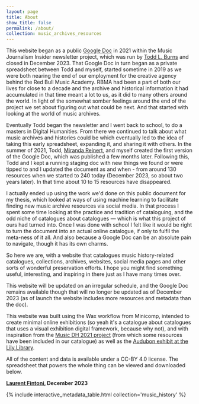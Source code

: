 ```yaml
---
layout: page
title: About
show_title: false
permalink: /about/
collection: music_archives_resources
---
```


This website began as a public [Google Doc](https://docs.google.com/document/d/1n6YzY38xxPs8Uz2dNxPQgSPQTWODBfxckLueVgcb-ds/edit?usp=sharing) in 2021 within the Music Journalism Insider newsletter project, which was run by [Todd L. Burns](https://www.toddlburns.com/) and closed in December 2023. That Google Doc in turn began as a private spreadsheet between Todd and myself, started sometime in 2019 as we were both nearing the end of our employment for the creative agency behind the Red Bull Music Academy. RBMA had been a part of both our lives for close to a decade and the archive and historical information it had accumulated in that time meant a lot to us, as it did to many others around the world. In light of the somewhat somber feelings around the end of the project we set about figuring out what could be next. And that started with looking at the world of music archives. 

Eventually Todd began the newsletter and I went back to school, to do a masters in Digital Humanities. From there we continued to talk about what music archives and histories could be which eventually led to the idea of taking this early spreadsheet, expanding it, and sharing it with others. In the summer of 2021, Todd, [Miranda Reinert](https://www.mirandareinert.com/), and myself created the first version of the Google Doc, which was published a few months later. Following this, Todd and I kept a running staging doc with new things we found or were tipped to and I updated the document as and when - from around 130 resources when we started to 240 today (December 2023, so about two years later). In that time about 10 to 15 resources have disappeared.  

I actually ended up using the work we'd done on this public document for my thesis, which looked at ways of using machine learning to facilitate finding new music archive resources via social media. In that process I spent some time looking at the practice and tradition of cataloguing, and the odd niche of catalogues about catalogues — which is what this project of ours had turned into. Once I was done with school I felt like it would be right to turn the document into an actual online catalogue, if only to fulfil the meta-ness of it all. And also because a Google Doc can be an absolute pain to navigate, though it has its own charms.  

So here we are, with a website that catalogues music history-related catalogues, collections, archives, websites, social media pages and other sorts of wonderful preservation efforts. I hope you might find something useful, interesting, and inspiring in there just as I have many times over. 

This website will be updated on an irregular schedule, and the Google Doc remains available though that will no longer be updated as of December 2023 (as of launch the website includes more resources and metadata than the doc). 

This website was built using the Wax workflow from Minicomp, intended to create minimal online exhibitions (so yeah it's a catalogue about catalogues that uses a visual exhibition digital framework, because why not), and with inspiration from the [Music DH 2021 project](https://rutgersdh.github.io/musicdh/) (from which some resources have been included in our catalogue) as well as the [Audubon exhibit at the Lily Library](https://ericayhayes.github.io/audubon/). 

All of the content and data is available under a CC-BY 4.0 license. The spreadsheet that powers the whole thing can be viewed and downloaded below. 

**[Laurent Fintoni](https://laurentfintoni.com/), December 2023**

{% include interactive_metadata_table.html collection='music_history' %}